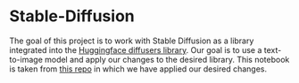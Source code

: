 # Stable-Diffusion
The goal of this project is to work with Stable Diffusion as a library integrated into the [Huggingface diffusers library](https://huggingface.co/blog/stable_diffusion).
Our goal is to use a text-to-image model and apply our changes to the desired library.
This notebook is taken from [this repo](https://github.com/fastai/diffusion-nbs) in which we have applied our desired changes.
